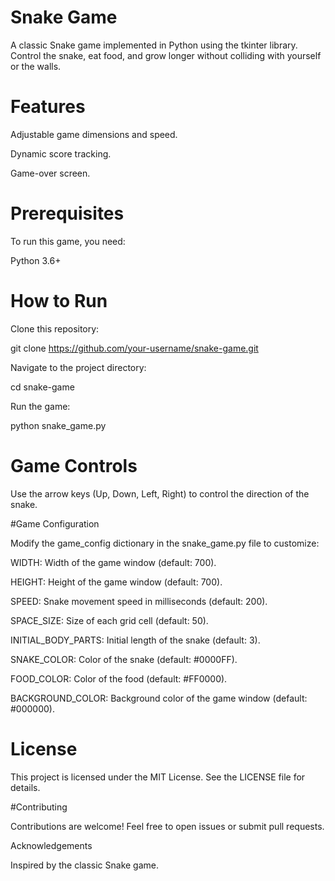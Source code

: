 # Snake Game

A classic Snake game implemented in Python using the tkinter library. Control the snake, eat food, and grow longer without colliding with yourself or the walls.

# Features

Adjustable game dimensions and speed.

Dynamic score tracking.

Game-over screen.

# Prerequisites

To run this game, you need:

Python 3.6+

# How to Run

Clone this repository:


git clone https://github.com/your-username/snake-game.git

Navigate to the project directory:

cd snake-game

Run the game:

python snake_game.py

# Game Controls

Use the arrow keys (Up, Down, Left, Right) to control the direction of the snake.

#Game Configuration

Modify the game_config dictionary in the snake_game.py file to customize:

WIDTH: Width of the game window (default: 700).

HEIGHT: Height of the game window (default: 700).

SPEED: Snake movement speed in milliseconds (default: 200).

SPACE_SIZE: Size of each grid cell (default: 50).

INITIAL_BODY_PARTS: Initial length of the snake (default: 3).

SNAKE_COLOR: Color of the snake (default: #0000FF).

FOOD_COLOR: Color of the food (default: #FF0000).

BACKGROUND_COLOR: Background color of the game window (default: #000000).


# License

This project is licensed under the MIT License. See the LICENSE file for details.

#Contributing

Contributions are welcome! Feel free to open issues or submit pull requests.

Acknowledgements

Inspired by the classic Snake game.

